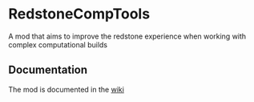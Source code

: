 # RedstoneCompTools
 A mod that aims to improve the redstone experience when working with complex computational builds

 ## Documentation
 The mod is documented in the [wiki](https://www.github.com/JTechGaming/RedstoneCompTools/wiki)
